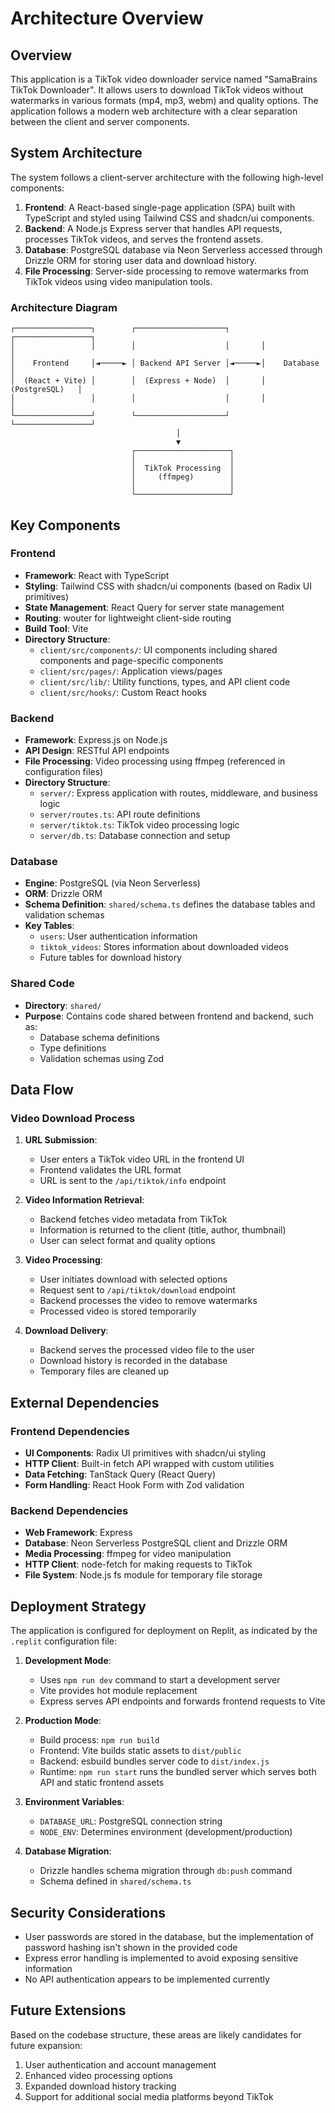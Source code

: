 # Architecture Overview

## Overview

This application is a TikTok video downloader service named "SamaBrains TikTok Downloader". It allows users to download TikTok videos without watermarks in various formats (mp4, mp3, webm) and quality options. The application follows a modern web architecture with a clear separation between the client and server components.

## System Architecture

The system follows a client-server architecture with the following high-level components:

1. **Frontend**: A React-based single-page application (SPA) built with TypeScript and styled using Tailwind CSS and shadcn/ui components.
2. **Backend**: A Node.js Express server that handles API requests, processes TikTok videos, and serves the frontend assets.
3. **Database**: PostgreSQL database via Neon Serverless accessed through Drizzle ORM for storing user data and download history.
4. **File Processing**: Server-side processing to remove watermarks from TikTok videos using video manipulation tools.

### Architecture Diagram

```
┌─────────────────┐        ┌────────────────────┐       ┌─────────────────┐
│                 │        │                    │       │                 │
│    Frontend     │◄─────► │ Backend API Server │◄─────►│    Database     │
│  (React + Vite) │        │  (Express + Node)  │       │  (PostgreSQL)   │
│                 │        │                    │       │                 │
└─────────────────┘        └────────────────────┘       └─────────────────┘
                                     │
                                     ▼
                           ┌─────────────────────┐
                           │                     │
                           │  TikTok Processing  │
                           │     (ffmpeg)        │
                           │                     │
                           └─────────────────────┘
```

## Key Components

### Frontend

- **Framework**: React with TypeScript
- **Styling**: Tailwind CSS with shadcn/ui components (based on Radix UI primitives)
- **State Management**: React Query for server state management
- **Routing**: wouter for lightweight client-side routing
- **Build Tool**: Vite
- **Directory Structure**:
  - `client/src/components/`: UI components including shared components and page-specific components
  - `client/src/pages/`: Application views/pages
  - `client/src/lib/`: Utility functions, types, and API client code
  - `client/src/hooks/`: Custom React hooks

### Backend

- **Framework**: Express.js on Node.js
- **API Design**: RESTful API endpoints
- **File Processing**: Video processing using ffmpeg (referenced in configuration files)
- **Directory Structure**:
  - `server/`: Express application with routes, middleware, and business logic
  - `server/routes.ts`: API route definitions
  - `server/tiktok.ts`: TikTok video processing logic
  - `server/db.ts`: Database connection and setup

### Database

- **Engine**: PostgreSQL (via Neon Serverless)
- **ORM**: Drizzle ORM
- **Schema Definition**: `shared/schema.ts` defines the database tables and validation schemas
- **Key Tables**:
  - `users`: User authentication information
  - `tiktok_videos`: Stores information about downloaded videos
  - Future tables for download history

### Shared Code

- **Directory**: `shared/`
- **Purpose**: Contains code shared between frontend and backend, such as:
  - Database schema definitions
  - Type definitions
  - Validation schemas using Zod

## Data Flow

### Video Download Process

1. **URL Submission**:
   - User enters a TikTok video URL in the frontend UI
   - Frontend validates the URL format
   - URL is sent to the `/api/tiktok/info` endpoint

2. **Video Information Retrieval**:
   - Backend fetches video metadata from TikTok
   - Information is returned to the client (title, author, thumbnail)
   - User can select format and quality options

3. **Video Processing**:
   - User initiates download with selected options
   - Request sent to `/api/tiktok/download` endpoint
   - Backend processes the video to remove watermarks
   - Processed video is stored temporarily

4. **Download Delivery**:
   - Backend serves the processed video file to the user
   - Download history is recorded in the database
   - Temporary files are cleaned up

## External Dependencies

### Frontend Dependencies

- **UI Components**: Radix UI primitives with shadcn/ui styling
- **HTTP Client**: Built-in fetch API wrapped with custom utilities
- **Data Fetching**: TanStack Query (React Query)
- **Form Handling**: React Hook Form with Zod validation

### Backend Dependencies

- **Web Framework**: Express
- **Database**: Neon Serverless PostgreSQL client and Drizzle ORM
- **Media Processing**: ffmpeg for video manipulation
- **HTTP Client**: node-fetch for making requests to TikTok
- **File System**: Node.js fs module for temporary file storage

## Deployment Strategy

The application is configured for deployment on Replit, as indicated by the `.replit` configuration file:

1. **Development Mode**:
   - Uses `npm run dev` command to start a development server
   - Vite provides hot module replacement
   - Express serves API endpoints and forwards frontend requests to Vite

2. **Production Mode**:
   - Build process: `npm run build`
   - Frontend: Vite builds static assets to `dist/public`
   - Backend: esbuild bundles server code to `dist/index.js`
   - Runtime: `npm run start` runs the bundled server which serves both API and static frontend assets

3. **Environment Variables**:
   - `DATABASE_URL`: PostgreSQL connection string
   - `NODE_ENV`: Determines environment (development/production)

4. **Database Migration**:
   - Drizzle handles schema migration through `db:push` command
   - Schema defined in `shared/schema.ts`

## Security Considerations

- User passwords are stored in the database, but the implementation of password hashing isn't shown in the provided code
- Express error handling is implemented to avoid exposing sensitive information
- No API authentication appears to be implemented currently

## Future Extensions

Based on the codebase structure, these areas are likely candidates for future expansion:

1. User authentication and account management
2. Enhanced video processing options
3. Expanded download history tracking
4. Support for additional social media platforms beyond TikTok